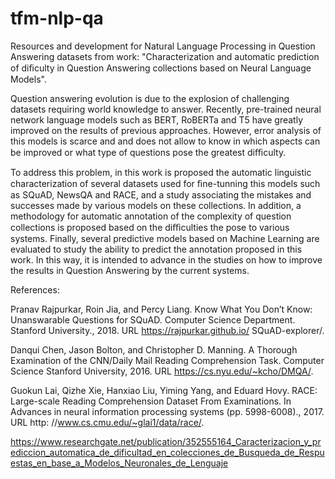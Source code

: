 # tfm-nlp-qa
Resources and development for Natural Language Processing in Question Answering datasets from work: "Characterization and automatic prediction of diﬁculty in Question Answering collections based on Neural Language Models".

Question answering evolution is due to the explosion of challenging datasets requiring world knowledge to answer. Recently, pre-trained neural network language models such as BERT, RoBERTa and T5 have greatly improved on the results of previous approaches. However, error analysis of this models is scarce and and does not allow to know in which aspects can be improved or what type of questions pose the greatest diﬃculty. 

To address this problem, in this work is proposed the automatic linguistic characterization of several datasets used for ﬁne-tunning this models such as SQuAD, NewsQA and RACE, and a study associating the mistakes and successes made by various models on these collections. In addition, a methodology for automatic annotation of the complexity of question collections is proposed based on the diﬃculties the pose to various systems. Finally, several predictive models based on Machine Learning are evaluated to study the ability to predict the annotation proposed in this work. In this way, it is intended to advance in the studies on how to improve the results in Question Answering by the current systems.

References:

Pranav Rajpurkar, Roin Jia, and Percy Liang. Know What You Don’t Know: Unanswarable Questions for SQuAD. Computer Science Department. Stanford University., 2018. URL https://rajpurkar.github.io/ SQuAD-explorer/.

Danqui Chen, Jason Bolton, and Christopher D. Manning. A Thorough Examination of the CNN/Daily Mail Reading Comprehension Task. Computer Science Stanford University, 2016. URL https://cs.nyu.edu/~kcho/DMQA/.

Guokun Lai, Qizhe Xie, Hanxiao Liu, Yiming Yang, and Eduard Hovy. RACE: Large-scale Reading Comprehension Dataset From Examinations. In Advances in neural information processing systems (pp. 5998-6008)., 2017. URL http: //www.cs.cmu.edu/~glai1/data/race/.


https://www.researchgate.net/publication/352555164_Caracterizacion_y_prediccion_automatica_de_dificultad_en_colecciones_de_Busqueda_de_Respuestas_en_base_a_Modelos_Neuronales_de_Lenguaje
